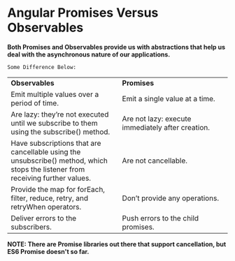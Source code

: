 # Angular Promises Versus Observables

**Both Promises and Observables provide us with abstractions that help us deal with the asynchronous nature of our applications.**

`Some Difference Below: `

<table><tbody><tr><td style="width: 312px;"><strong>Observables</strong></td><td style="width: 312px;"><strong>Promises</strong></td></tr><tr><td style="width: 312px;">Emit multiple values over a period of time.</td><td style="width: 312px;">Emit a single value at a time.</td></tr><tr><td style="width: 312px;">Are lazy: they’re not executed until we subscribe to them using the subscribe() method.</td><td style="width: 312px;">Are not lazy: execute immediately after creation.</td></tr><tr><td style="width: 312px;">Have subscriptions that are cancellable using the unsubscribe() method, which stops the listener from receiving further values.</td><td style="width: 312px;">Are not cancellable.</td></tr><tr><td style="width: 312px;">Provide the map for forEach, filter, reduce, retry, and retryWhen operators.</td><td style="width: 312px;">Don’t provide any operations.</td></tr><tr><td style="width: 312px;">Deliver errors to the subscribers.</td><td style="width: 312px;">Push errors to the child promises.</td></tr></tbody></table>

**NOTE: There are Promise libraries out there that support cancellation, but ES6 Promise doesn't so far.**
